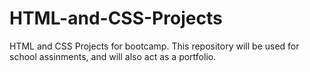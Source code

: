 # HTML-and-CSS-Projects
HTML and CSS Projects for bootcamp.
This repository will be used for school assinments, and will also act as a portfolio. 

